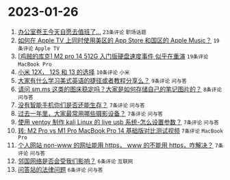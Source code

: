 # 2023-01-26

1. [办公室卷王今天自愿去值班了…](https://www.v2ex.com/t/910675) `23条评论` `职场话题`
1. [如何在 Apple TV 上同时使用美区的 App Store 和国区的 Apple Music？](https://www.v2ex.com/t/910667) `19条评论` `Apple TV`
1. [[鸡贼的库克] M2 pro 14 512G 入门版硬盘速度事件 似乎在重演](https://www.v2ex.com/t/910672) `19条评论` `MacBook Pro`
1. [小米 12X， 12S 和 13 的选择](https://www.v2ex.com/t/910685) `10条评论` `小米`
1. [大家有什么学习美式英语的捷径或者教程分享么？](https://www.v2ex.com/t/910665) `9条评论` `问与答`
1. [请问 sm.ms 这类的图床稳定吗？大家是如何存储自己的笔记图片的？](https://www.v2ex.com/t/910689) `8条评论` `问与答`
1. [没有智能手机你们是否还能生存？](https://www.v2ex.com/t/910690) `7条评论` `问与答`
1. [过去一年里，大家最常用哪些摄影设备？](https://www.v2ex.com/t/910684) `7条评论` `问与答`
1. [使用 ventoy 制作 kali Linux 的 live usb 系统-怎么设置参数？](https://www.v2ex.com/t/910676) `7条评论` `问与答`
1. [转: M2 Pro vs M1 Pro MacBook Pro 14 基础版对比测试视频](https://www.v2ex.com/t/910668) `7条评论` `MacBook Pro`
1. [个人网站 non-www 的网址能用 https， www 的不能用 https，咋解决？](https://www.v2ex.com/t/910664) `7条评论` `问与答`
1. [邻国网络是否会受我们影响？](https://www.v2ex.com/t/910677) `6条评论` `互联网`
1. [问答站的法律问题](https://www.v2ex.com/t/910674) `6条评论` `问与答`
